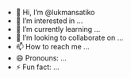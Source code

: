- 👋 Hi, I’m @lukmansatiko
- 👀 I’m interested in ...
- 🌱 I’m currently learning ...
- 💞️ I’m looking to collaborate on ...
- 📫 How to reach me ...
- 😄 Pronouns: ...
- ⚡ Fun fact: ...

<!---
lukmansatiko/lukmansatiko is a ✨ special ✨ repository because its `README.md` (this file) appears on your GitHub profile.
You can click the Preview link to take a look at your changes.
--->
